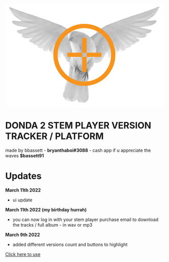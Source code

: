 ![DONDA 2 STEM PLAYER VERSION TRACKER / PLATFORM LOGO](/stemplayerplatform.png "DONDA 2 STEM PLAYER VERSION TRACKER / PLATFORM LOGO")

# DONDA 2 STEM PLAYER VERSION TRACKER / PLATFORM

made by bbassett - **bryanthaboi#3088** - cash app if u appreciate the waves **$bassett91**

# Updates

**March 11th 2022**

- ui update

**March 11th 2022 (my birthday hurrah)**

- you can now log in with your stem player purchase email to download the tracks / full album - in wav or mp3

**March 9th 2022**

- added different versions count and buttons to highlight

[Click here to use](https://bryanbassett.github.io/donda2tracks/)
